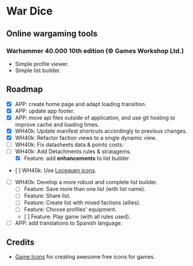 # War Dice

## Online wargaming tools

### Warhammer 40.000 10th edition (© Games Workshop Ltd.)

* Simple profile viewer.
* Simple list builder.

## Roadmap

* [x] APP: create home page and adapt loading transition.
* [x] APP: update app footer.
* [x] APP: move api files outside of application, and use git hosting to improve cache and loading times.
* [x] WH40k: Update manifest shortcuts accordingly to previous changes.
* [x] WH40k: Refactor faction views to a single dynamic view.
* [ ] WH40k: Fix datasheets data & points costs.
* [ ] WH40k: Add Detachments rules & stratagems.
  * [x] Feature: add **enhancements** to list builder.
* [ ] WH40k: Use [Locequen icons](https://github.com/Locequen/40k-Data-Card).
* [ ] WH40k: Develop a more robust and complete list builder.
  * [ ] Feature: Save more than one list (with list name).
  * [ ] Feature: Share list.
  * [ ] Feature: Create list with mixed factions (allies).
  * [ ] Feature: Choose profiles' equipment.
  * [ ] Feature: Play game (with all rules used).
* [ ] APP: add translations to Spanish language.

## Credits

* [Game Icons](https://game-icons.net/) for creating awesome free icons for games.
